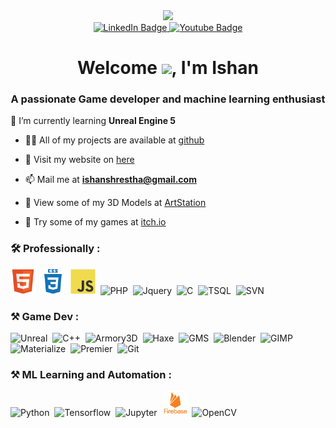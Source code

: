 
<div id="header" align="center">
    <img src="https://media.giphy.com/media/M9gbBd9nbDrOTu1Mqx/giphy.gif" width="100"/>
    <div id="badges">
      <a href="https://www.linkedin.com/in/ishanshrestha/">
        <img src="https://img.shields.io/badge/LinkedIn-blue?style=for-the-badge&logo=linkedin&logoColor=white" alt="LinkedIn Badge"/>
      </a>
      <a href="https://www.youtube.com/channel/UCEFAWlLFBNcNIm3OTgi8h6w">
        <img src="https://img.shields.io/badge/YouTube-red?style=for-the-badge&logo=youtube&logoColor=white" alt="Youtube Badge"/>
      </a>
    </div>
<!--   profile view -->
<!--   <img src="https://komarev.com/ghpvc/?username=ishan5hrestha&style=flat-square&color=blue" alt=""/> -->
<h1>
  Welcome 
  <img src="https://media.giphy.com/media/hvRJCLFzcasrR4ia7z/giphy.gif" width="30px"/>,
  I'm Ishan
</h1>
<h3>
  A passionate Game developer and machine learning enthusiast
</h3>
</div>
 🔭 I’m currently learning <b>Unreal Engine 5</b>

- 👨‍💻 All of my projects are available at [github](https://github.com/Ishan5hrestha?tab=repositories)

- 📝 Visit my website on [here](https://ishans.com.np/)

- 📫 Mail me at **ishanshrestha@gmail.com**

- 📄 View some of my 3D Models at [ArtStation](https://www.artstation.com/mutton)

- 📄 Try some of my games at [itch.io](https://300.itch.io/)


### 🛠️ Professionally :
<div>
<!--     Languages -->
<img src="https://github.com/devicons/devicon/blob/master/icons/html5/html5-original.svg" title="HTML5" alt="HTML" width="40" height="40"/>&nbsp;
<img src="https://github.com/devicons/devicon/blob/master/icons/css3/css3-plain-wordmark.svg"  title="CSS3" alt="CSS" width="40" height="40"/>&nbsp;
<img src="https://github.com/devicons/devicon/blob/master/icons/javascript/javascript-original.svg" title="JavaScript" alt="JavaScript" width="40" height="40"/>&nbsp;
<img src="https://cdn.jsdelivr.net/gh/devicons/devicon/icons/php/php-plain.svg" title="PHP" alt="PHP" width="40" height="40"/>&nbsp;
<img src="https://cdn.jsdelivr.net/gh/devicons/devicon/icons/jquery/jquery-plain.svg" title="Jquery" alt="Jquery" width="40" height="40"/>&nbsp;
<img src="https://cdn.jsdelivr.net/gh/devicons/devicon/icons/c/c-plain.svg" title="C" alt="C" width="40" height="40"/>&nbsp;
<!--     Databases -->
<img src="https://img.icons8.com/color/480/microsoft-sql-server.png" title="TSQL"  alt="TSQL" width="40" height="40"/>&nbsp;
<img src="https://cdn.jsdelivr.net/gh/devicons/devicon/icons/tortoisegit/tortoisegit-plain.svg" title="SVN" alt="SVN" width="40" height="40"/>&nbsp;
 
### ⚒️ Game Dev :
<img src="https://img.icons8.com/color/344/unreal-engine.png" title="Unreal" alt="Unreal" width="40" height="40"/>&nbsp;
<img src="https://cdn.jsdelivr.net/gh/devicons/devicon/icons/cplusplus/cplusplus-plain.svg" title="C++" alt="C++ " width="40" height="40"/>&nbsp;
<img src="https://armory3d.org/img/Logo.png" title="Armory3D" alt="Armory3D" width="40" height="40"/>&nbsp;
<img src="https://cdn.jsdelivr.net/gh/devicons/devicon/icons/haxe/haxe-original.svg" title="Haxe" alt="Haxe" width="40" height="40"/>&nbsp;
<img src="https://coal.gamemaker.io/sites/5d75794b3c84c70006700381/theme/images/svg/logomark.svg" title="GMS" alt="GMS" width="40" height="40"/>&nbsp;
<img src="https://cdn.jsdelivr.net/gh/devicons/devicon/icons/blender/blender-original.svg" title="Blender" alt="Blender" width="40" height="40"/>&nbsp;
<img src="https://cdn.jsdelivr.net/gh/devicons/devicon/icons/gimp/gimp-original.svg" title="GIMP" alt="GIMP" width="40" height="40"/>&nbsp;
<img src="https://progsoft.net/images/materialize--by-bounding-box-software-icon-a12e1c3599d4868024ac588b9bbb5668a7b591b9.png" title="Materialize" alt="Materialize" width="40" height="40"/>&nbsp;
<img src="https://cdn.jsdelivr.net/gh/devicons/devicon/icons/premierepro/premierepro-original.svg" title="Premier" alt="Premier" width="40" height="40"/>&nbsp;
<img src="https://cdn.jsdelivr.net/gh/devicons/devicon/icons/git/git-original.svg" title="Git" alt="Git" width="40" height="40"/>

### ⚒️ ML Learning and Automation :
<img src="https://cdn.jsdelivr.net/gh/devicons/devicon/icons/python/python-original.svg" title="Python" alt="Python" width="40" height="40"/>&nbsp;
<img src="https://cdn.jsdelivr.net/gh/devicons/devicon/icons/tensorflow/tensorflow-original.svg" title="Tesnorflow"  alt="Tensorflow" width="40" height="40"/>&nbsp;
<img src="https://cdn.jsdelivr.net/gh/devicons/devicon/icons/jupyter/jupyter-original-wordmark.svg" title="Jupyter"  alt="Jupyter" width="40" height="40"/>&nbsp;
<img src="https://github.com/devicons/devicon/blob/master/icons/firebase/firebase-plain-wordmark.svg" title="Firebase" alt="Firebase" width="40" height="40"/>&nbsp;
<img src="https://opencv.org/wp-content/uploads/2022/04/logo.png" title="OpenCV" alt="OpenCV" width="40" height="40"/>&nbsp;

</div>

<!-- <h3 align="left">Languages and Tools:</h3> -->
<!-- <p><img align="left" src="https://github-readme-stats.vercel.app/api/top-langs?username=ishan5hrestha&show_icons=true&locale=en&theme=radical" alt="ishan5hrestha" /></p> -->

<!-- stars dekhaune -->
<!-- <p>&nbsp;<img align="center" src="https://github-readme-stats.vercel.app/api?username=ishan5hrestha&show_icons=true&locale=en&theme=radical" alt="ishan5hrestha" /></p> -->
<!-- streak dekhaune -->
<!-- <p><img align="center" src="https://github-readme-streak-stats.herokuapp.com/?user=ishan5hrestha&theme=radical" alt="ishan5hrestha" /></p> -->

